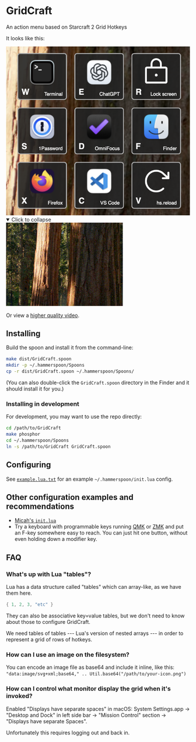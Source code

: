 # GridCraft

An action menu based on Starcraft 2 Grid Hotkeys

It looks like this:

<img src="./screenshot.png" alt="Screenshot of GridKeys in action" />

<details open>
  <summary>Click to collapse</summary>
  <img src="./screenrecording.gif" alt="Screen recording of GridKeys in action" />
  <p>Or view a <a href="screenrecording.mp4">higher quality video</a>.</p>
</details>

## Installing

Build the spoon and install it from the command-line:

```sh
make dist/GridCraft.spoon
mkdir -p ~/.hammerspoon/Spoons
cp -r dist/GridCraft.spoon ~/.hammerspoon/Spoons/
```

(You can also double-click the `GridCraft.spoon` directory in the Finder and it should install it for you.)

### Installing in development

For development, you may want to use the repo directly:

```sh
cd /path/to/GridCraft
make phosphor
cd ~/.hammerspoon/Spoons
ln -s /path/to/GridCraft GridCraft.spoon
```

## Configuring

See [`example.lua.txt`](./example.lua.txt) for an example `~/.hammerspoon/init.lua` config.

## Other configuration examples and recommendations

- [Micah's `init.lua`](https://github.com/mrled/dhd/blob/master/hbase/.hammerspoon/init.lua)
- Try a keyboard with programmable keys running [QMK](https://qmk.fm/) or [ZMK](https://zmk.dev/)
  and put an F-key somewhere easy to reach.
  You can just hit one button, without even holding down a modifier key.

## FAQ

### What's up with Lua "tables"?

Lua has a data structure called "tables" which can array-like, as we have them here.

```lua
{ 1, 2, 3, "etc" }
```

They can also be associative key=value tables, but we don't need to know about those to configure GridCraft.

We need tables of tables --- Lua's version of nested arrays ---
in order to represent a grid of rows of hotkeys.

### How can I use an image on the filesystem?

You can encode an image file as base64 and include it inline, like this:
`"data:image/svg+xml;base64," .. Util.base64("/path/to/your-icon.png")`

### How can I control what monitor display the grid when it's invoked?

Enabled "Displays have separate spaces" in macOS:
System Settings.app -> "Desktop and Dock" in left side bar -> "Mission Control" section -> "Displays have separate Spaces".

Unfortunately this requires logging out and back in.
